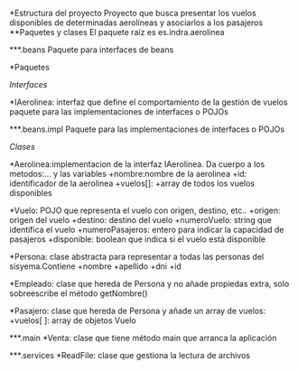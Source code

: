 *Estructura del proyecto
Proyecto que busca presentar los vuelos disponibles de determinadas aerolíneas y asociarlos a los pasajeros
**Paquetes y clases
El paquete raíz es es.indra.aerolinea

***.beans
Paquete para interfaces de beans

*Paquetes

*Interfaces*

*IAerolinea: interfaz que define el comportamiento de la gestión de vuelos paquete para las implementaciones de interfaces o POJOs

***.beans.impl
Paquete para las implementaciones de interfaces o POJOs

*Clases*

*Aerolinea:implementacion de la interfaz IAerolinea. Da cuerpo a los metodos:... y las variables
  +nombre:nombre de la aerolinea
  +id: identificador de la aerolinea
  +vuelos[]: +array de todos los vuelos disponibles
  
*Vuelo: POJO que representa el vuelo con origen, destino, etc..
  +origen: origen del vuelo
  +destino: destino del vuelo
  +numeroVuelo: string que identifica el vuelo
  +numeroPasajeros: entero para indicar la capacidad de pasajeros
  +disponible: boolean que indica si el vuelo está disponible

 *Persona: clase abstracta para representar a todas las personas del sisyema.Contiene
  +nombre
  +apellido
  +dni
  +id
 
*Empleado: clase que hereda de Persona y no añade propiedas extra, solo sobreescribe el método getNombre()

*Pasajero: clase que hereda de Persona y añade un array de vuelos:
  +vuelos[ ]: array de objetos Vuelo

***.main
  *Venta: clase que tiene método main que arranca la aplicación

***.services
  *ReadFile: clase que gestiona la lectura de archivos
